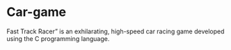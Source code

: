 # Car-game
Fast Track Racer” is an exhilarating, high-speed car racing game developed using the C programming language.
